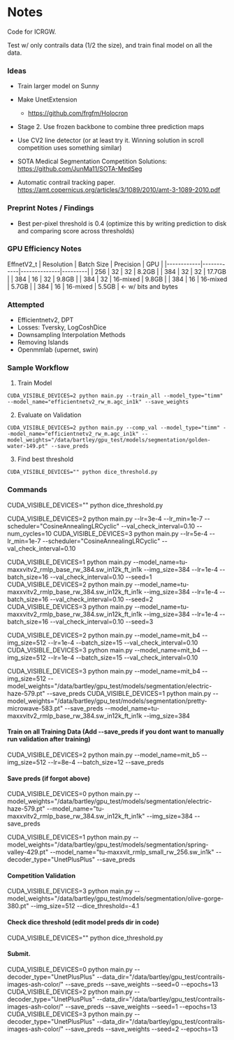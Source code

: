 # Notes

Code for ICRGW.

Test w/ only contrails data (1/2 the size), and train final model on all the data.

### Ideas

- Train larger model on Sunny
- Make UnetExtension
    - https://github.com/frgfm/Holocron

- Stage 2. Use frozen backbone to combine three prediction maps

- Use CV2 line detector (or at least try it. Winning solution in scroll competition uses something similar)
- SOTA Medical Segmentation Competition Solutions: https://github.com/JunMa11/SOTA-MedSeg
- Automatic contrail tracking paper. https://amt.copernicus.org/articles/3/1089/2010/amt-3-1089-2010.pdf

### Preprint Notes / Findings

- Best per-pixel threshold is 0.4 (optimize this by writing prediction to disk and comparing score across thresholds)

### GPU Efficiency Notes

EffnetV2_t
| Resolution | Batch Size | Precision    | GPU     |
|------------|------------|--------------|---------|
| 256        | 32         | 32           | 8.2GB   |
| 384        | 32         | 32           | 17.7GB  |
| 384        | 16         | 32           | 9.8GB   |
| 384        | 32         | 16-mixed     | 9.8GB   |
| 384        | 16         | 16-mixed     | 5.7GB   |
| 384        | 16         | 16-mixed     | 5.5GB   | <- w/ bits and bytes


### Attempted

- Efficientnetv2, DPT
- Losses: Tversky, LogCoshDice
- Downsampling Interpolation Methods
- Removing Islands
- Openmmlab (upernet, swin)

### Sample Workflow

1. Train Model

`CUDA_VISIBLE_DEVICES=2 python main.py --train_all --model_type="timm" --model_name="efficientnetv2_rw_m.agc_in1k" --save_weights`

2. Evaluate on Validation

`CUDA_VISIBLE_DEVICES=2 python main.py --comp_val --model_type="timm" --model_name="efficientnetv2_rw_m.agc_in1k" --model_weights="/data/bartley/gpu_test/models/segmentation/golden-water-149.pt" --save_preds`

3. Find best threshold

`CUDA_VISIBLE_DEVICES="" python dice_threshold.py`

### Commands

CUDA_VISIBLE_DEVICES="" python dice_threshold.py

CUDA_VISIBLE_DEVICES=2 python main.py --lr=3e-4 --lr_min=1e-7 --scheduler="CosineAnnealingLRCyclic" --val_check_interval=0.10 --num_cycles=10
CUDA_VISIBLE_DEVICES=3 python main.py --lr=5e-4 --lr_min=1e-7 --scheduler="CosineAnnealingLRCyclic" --val_check_interval=0.10


CUDA_VISIBLE_DEVICES=1 python main.py --model_name=tu-maxxvitv2_rmlp_base_rw_384.sw_in12k_ft_in1k --img_size=384 --lr=1e-4 --batch_size=16 --val_check_interval=0.10 --seed=1
CUDA_VISIBLE_DEVICES=2 python main.py --model_name=tu-maxxvitv2_rmlp_base_rw_384.sw_in12k_ft_in1k --img_size=384 --lr=1e-4 --batch_size=16 --val_check_interval=0.10 --seed=2
CUDA_VISIBLE_DEVICES=3 python main.py --model_name=tu-maxxvitv2_rmlp_base_rw_384.sw_in12k_ft_in1k --img_size=384 --lr=1e-4 --batch_size=16 --val_check_interval=0.10 --seed=3

CUDA_VISIBLE_DEVICES=2 python main.py --model_name=mit_b4 --img_size=512 --lr=1e-4 --batch_size=15 --val_check_interval=0.10
CUDA_VISIBLE_DEVICES=3 python main.py --model_name=mit_b4 --img_size=512 --lr=1e-4 --batch_size=15 --val_check_interval=0.10

CUDA_VISIBLE_DEVICES=3 python main.py --model_name=mit_b4 --img_size=512 --model_weights="/data/bartley/gpu_test/models/segmentation/electric-haze-579.pt" --save_preds
CUDA_VISIBLE_DEVICES=1 python main.py --model_weights="/data/bartley/gpu_test/models/segmentation/pretty-microwave-583.pt" --save_preds --model_name=tu-maxxvitv2_rmlp_base_rw_384.sw_in12k_ft_in1k --img_size=384

#### Train on all Training Data (Add --save_preds if you dont want to manually run validation after training)
CUDA_VISIBLE_DEVICES=2 python main.py --model_name=mit_b5 --img_size=512 --lr=8e-4 --batch_size=12 --save_preds


#### Save preds (if forgot above)
CUDA_VISIBLE_DEVICES=0 python main.py --model_weights="/data/bartley/gpu_test/models/segmentation/electric-haze-579.pt" --model_name="tu-maxxvitv2_rmlp_base_rw_384.sw_in12k_ft_in1k" --img_size=384 --save_preds

CUDA_VISIBLE_DEVICES=1 python main.py --model_weights="/data/bartley/gpu_test/models/segmentation/spring-valley-429.pt" --model_name="tu-maxxvit_rmlp_small_rw_256.sw_in1k" --decoder_type="UnetPlusPlus" --save_preds

#### Competition Validation
CUDA_VISIBLE_DEVICES=3 python main.py --model_weights="/data/bartley/gpu_test/models/segmentation/olive-gorge-380.pt" --img_size=512 --dice_threshold=-4.1

#### Check dice threshold (edit model preds dir in code)
CUDA_VISIBLE_DEVICES="" python dice_threshold.py

#### Submit.

CUDA_VISIBLE_DEVICES=0 python main.py --decoder_type="UnetPlusPlus" --data_dir="/data/bartley/gpu_test/contrails-images-ash-color/" --save_preds --save_weights --seed=0 --epochs=13
CUDA_VISIBLE_DEVICES=2 python main.py --decoder_type="UnetPlusPlus" --data_dir="/data/bartley/gpu_test/contrails-images-ash-color/" --save_preds --save_weights --seed=1 --epochs=13
CUDA_VISIBLE_DEVICES=3 python main.py --decoder_type="UnetPlusPlus" --data_dir="/data/bartley/gpu_test/contrails-images-ash-color/" --save_preds --save_weights --seed=2 --epochs=13